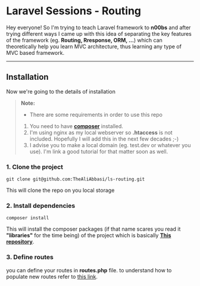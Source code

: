 Laravel Sessions - Routing
===================


Hey everyone! So I'm trying to teach Laravel framework to **n00bs** and after trying different ways I came up with this idea of separating the key features of the framework (eg. **Routing, Rresponse, ORM, ...**)  which can theoretically help you learn MVC architecture, thus learning any type of MVC based framework.

----------


Installation
-------------

Now we're going to the details of installation
> **Note:**
> - There are some requirements in order to use this repo
> 1. You need to have [**composer**](http://getcomposer.org) installed.
> 2. I'm using nginx as my local webserver so **.htaccess** is not included. Hopefully I will add this in the next few decades ;-)
> 3. I advise you to make a local domain (eg. test.dev or whatever you use). I'm link a good tutorial for that matter soon as well.

### 1. Clone the project

    git clone git@github.com:TheAliAbbasi/ls-routing.git

This will clone the repo on you local storage

### 2. Install dependencies

    composer install

This will install the composer packages (if that name scares you read it **"libraries"** for the time being) of the project which is basically [**This repository**](https://github.com/phpgearbox/router).

### 3. Define routes
you can define your routes in **routes.php** file. to understand how to populate new routes refer to [this link](https://github.com/phpgearbox/router).